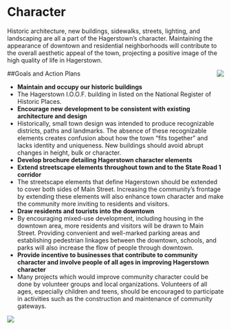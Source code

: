 # Character

Historic architecture, new buildings, sidewalks, streets, lighting, and landscaping are all a part of the Hagerstown’s character.  Maintaining the appearance of downtown and residential neighborhoods will contribute to the overall aesthetic appeal of the town, projecting a positive image of the high quality of life in Hagerstown.  

##Goals and Action Plans
<a href="https://farm9.staticflickr.com/8680/16501502308_0e04e52e30_b.jpg" class="thumb" style="float: right" rel="fancy"><img src="https://farm9.staticflickr.com/8680/16501502308_0e04e52e30_m.jpg" /></a>
-   **Maintain and occupy our historic buildings**
  - The Hagerstown I.O.O.F. building in listed on the National Register of Historic Places.
-	**Encourage new development to be consistent with existing architecture and design**
  - Historically, small town design was intended to produce recognizable districts, paths and landmarks. The absence of these recognizable elements creates confusion about how the town “fits together” and lacks identity and uniqueness. New buildings should avoid abrupt changes in height, bulk or character.
-	**Develop brochure detailing Hagerstown character elements**
-	**Extend streetscape elements throughout town and to the State Road 1 corridor**
  - The streetscape elements that define Hagerstown should be extended to cover both sides of Main Street.  Increasing the community’s frontage by extending these elements will also enhance town character and make the community more inviting to residents and visitors.
-	**Draw residents and tourists into the downtown**
  - By encouraging mixed-use development, including housing in the downtown area, more residents and visitors will be drawn to Main Street.  Providing convenient and well-marked parking areas and establishing pedestrian linkages between the downtown, schools, and parks will also increase the flow of people through downtown.
-	**Provide incentive to businesses that contribute to community character and involve people of all ages in improving Hagerstown character** 
  - Many projects which would improve community character could be done by volunteer groups and local organizations.  Volunteers of all ages, especially children and teens, should be encouraged to participate in activities such as the construction and maintenance of community gateways.


<a href="http://farm4.staticflickr.com/3815/10934678896_f7cf80cfda_o.jpg" class="thumb" rel="fancy"><img src="http://farm4.staticflickr.com/3815/10934678896_ffd27172a7_m.jpg" /></a>
